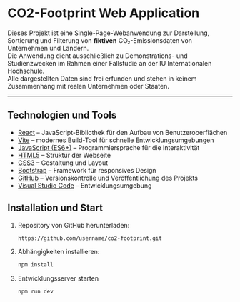 # CO2-Footprint Web Application

Dieses Projekt ist eine Single-Page-Webanwendung zur Darstellung, Sortierung und Filterung von **fiktiven** CO₂-Emissionsdaten von Unternehmen und Ländern.  
Die Anwendung dient ausschließlich zu Demonstrations- und Studienzwecken im Rahmen einer Fallstudie an der IU Internationalen Hochschule.  
Alle dargestellten Daten sind frei erfunden und stehen in keinem Zusammenhang mit realen Unternehmen oder Staaten.

---

## Technologien und Tools

- [React](https://react.dev/) – JavaScript-Bibliothek für den Aufbau von Benutzeroberflächen  
- [Vite](https://vitejs.dev/) – modernes Build-Tool für schnelle Entwicklungsumgebungen  
- [JavaScript (ES6+)](https://developer.mozilla.org/en-US/docs/Web/JavaScript) – Programmiersprache für die Interaktivität  
- [HTML5](https://developer.mozilla.org/en-US/docs/Web/HTML) – Struktur der Webseite  
- [CSS3](https://developer.mozilla.org/en-US/docs/Web/CSS) – Gestaltung und Layout  
- [Bootstrap](https://getbootstrap.com/) – Framework für responsives Design  
- [GitHub](https://github.com/) – Versionskontrolle und Veröffentlichung des Projekts  
- [Visual Studio Code](https://code.visualstudio.com/) – Entwicklungsumgebung

## Installation und Start

1. Repository von GitHub herunterladen:
   ```bash
   https://github.com/username/co2-footprint.git
2. Abhängigkeiten installieren:
   ```bash
   npm install
3. Entwicklungsserver starten
   ```bash
   npm run dev


